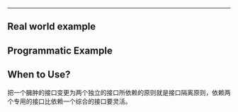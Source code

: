 --------------

## Real world example

## Programmatic Example

## When to Use?
  把一个臃肿的接口变更为两个独立的接口所依赖的原则就是接口隔离原则，依赖两个专用的接口比依赖一个综合的接口要灵活。